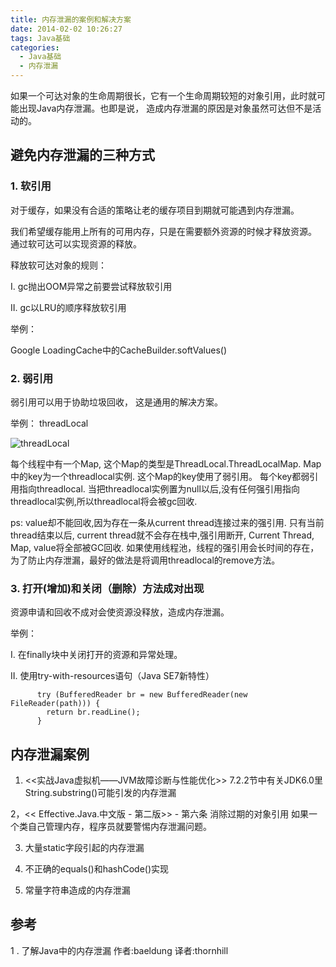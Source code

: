 ```yaml
---
title: 内存泄漏的案例和解决方案
date: 2014-02-02 10:26:27
tags: Java基础
categories: 
  - Java基础
  - 内存泄漏 
---
```


如果一个可达对象的生命周期很长，它有一个生命周期较短的对象引用，此时就可能出现Java内存泄漏。也即是说， 造成内存泄漏的原因是对象虽然可达但不是活动的。
<!-- more -->
 
## 避免内存泄漏的三种方式

### 1. 软引用

对于缓存，如果没有合适的策略让老的缓存项目到期就可能遇到内存泄漏。

我们希望缓存能用上所有的可用内存，只是在需要额外资源的时候才释放资源。 通过软可达可以实现资源的释放。

释放软可达对象的规则：

I. gc抛出OOM异常之前要尝试释放软引用

II. gc以LRU的顺序释放软引用

举例：

Google LoadingCache中的CacheBuilder.softValues()

 
### 2. 弱引用

弱引用可以用于协助垃圾回收， 这是通用的解决方案。

举例： threadLocal

![threadLocal](http://www6v.github.io/www6vHome/memoryLeak/threadLocal.jpg "threadLocal")

每个线程中有一个Map, 这个Map的类型是ThreadLocal.ThreadLocalMap. Map中的key为一个threadlocal实例. 这个Map的key使用了弱引用。 每个key都弱引用指向threadlocal. 当把threadlocal实例置为null以后,没有任何强引用指向threadlocal实例,所以threadlocal将会被gc回收.

ps: value却不能回收,因为存在一条从current thread连接过来的强引用. 只有当前thread结束以后, current thread就不会存在栈中,强引用断开, Current Thread, Map, value将全部被GC回收. 如果使用线程池，线程的强引用会长时间的存在，为了防止内存泄漏，最好的做法是将调用threadlocal的remove方法。

### 3. 打开(增加)和关闭（删除）方法成对出现

资源申请和回收不成对会使资源没释放，造成内存泄漏。

举例：

I. 在finally块中关闭打开的资源和异常处理。

II. 使用try-with-resources语句（Java SE7新特性）

```
      try (BufferedReader br = new BufferedReader(new FileReader(path))) {
        return br.readLine();
      }
```

## 内存泄漏案例

1. <<实战Java虚拟机——JVM故障诊断与性能优化>> 
7.2.2节中有关JDK6.0里String.substring()可能引发的内存泄漏

2，<< Effective.Java.中文版 - 第二版>> - 第六条 消除过期的对象引用
如果一个类自己管理内存，程序员就要警惕内存泄漏问题。

3. 大量static字段引起的内存泄漏

4. 不正确的equals()和hashCode()实现

5. 常量字符串造成的内存泄漏

## 参考

1 . 了解Java中的内存泄漏 作者:baeldung 译者:thornhill

 

 

 